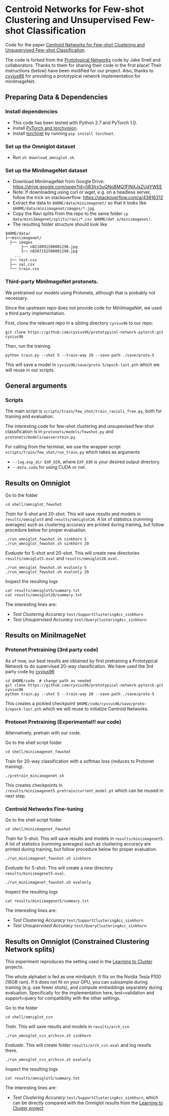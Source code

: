 # Centroid Networks for Few-shot Clustering and Unsupervised Few-shot Classification

Code for the paper [Centroid Networks for Few-shot Clustering and Unsupervised Few-shot Classification](https://arxiv.org/abs/1902.08605).

The code is forked from the [Prototypical Networks](https://github.com/jakesnell/prototypical-networks) code by Jake Snell and collaborators. Thanks to them for sharing their code in the first place! Their instructions (below) have been modified for our project. Also, thanks to [cyvius96](https://github.com/cyvius96/prototypical-network-pytorch/) for providing a prototypical network implementation for miniImageNet.

## Preparing Data & Dependencies

### Install dependencies

* This code has been tested with Python 2.7 and PyTorch 1.0.
* Install [PyTorch and torchvision](http://pytorch.org/).
* Install [torchnet](https://github.com/pytorch/tnt) by running `pip install torchnet`.

### Set up the Omniglot dataset

* Run `sh download_omniglot.sh`.

### Set up the MiniImageNet dataset

* Download MiniImageNet from Google Drive: https://drive.google.com/open?id=0B3Irx3uQNoBMQ1FlNXJsZUdYWEE
* Note: If downloading using curl or wget, e.g. on a headless server, follow the trick on stackoverflow: https://stackoverflow.com/a/43816312
* Extract the data to `$HOME/data/miniimagenet/` so that it looks like `$HOME/data/miniimagenet/images/*.jpg`.
* Copy the Ravi splits from the repo to the same folder `cp data/miniImagenet/splits/ravi/*.csv $HOME/dat
a/miniimagenet/`.
* The resulting folder structure should look like
```
$HOME/data/
├──miniimagenet/
  ├── images
	   ├── n0210891500001298.jpg  
	   ├── n0287152500001298.jpg 
	...
  ├── test.csv
  ├── val.csv
  └── train.csv
```

### Third-party MiniImageNet protonets.

We pretrained our models using Protonets, although that is probably not necessary.

Since the upstream repo does not provide code for MiniImageNet, we used a third party implementation.

First, clone the relevant repo in a sibling directory `cyvius96` to our repo:
```
git clone https://github.com/cyvius96/prototypical-network-pytorch.git cyvius96
```

Then, run the training.
```
python train.py --shot 5 --train-way 20 --save-path ./save/proto-5
```

This will save a model in `cyvius96/save/proto-5/epoch-last.pth` which we will reuse in our scripts.

## General arguments

### Scripts

The main script is `scripts/train/few_shot/train_ravioli_free.py`, both for training and evaluation.

The interesting code for few-shot clustering and unsupevised few-shot classification is in
`protonets/models/fewshot.py` and `protonets/models/wasserstein.py`.

For calling from the terminal, we use the wrapper script `scripts/train/few_shot/run_train.py` which takes as arguments
- `--log.exp_dir EXP_DIR`, where `EXP_DIR` is your desired output directory.
- `--data.cuda` for using CUDA or not.


## Results on Omniglot

Go to the folder
```
cd shell/omniglot_fewshot
```

*Train* for 5-shot and 20-shot. This will save results and models in `results/omniglot5` and `results/omniglot20`.
A lot of statistics (runnning averages) such as clustering accuracy are printed during training, but follow procedure below for proper evaluation.
```
./run_omniglot_fewshot.sh sinkhorn 5
./run_omniglot_fewshot.sh sinkhorn 20
```

*Evaluate* for 5-shot and 20-shot. This will create new directories `results/omniglot5.eval` and `results/omniglot20.eval`.
```
./run_omniglot_fewshot.sh evalonly 5
./run_omniglot_fewshot.sh evalonly 20
```

Inspect the resulting logs
```
cat results/omniglot5/summary.txt
cat results/omniglot20/summary.txt
```

The interesting lines are:
- *Test Clustering Accuracy* `test/SupportClusteringAcc_sinkhorn`
- *Test Unsupervised Accuracy* `test/QueryClusteringAcc_sinkhorn`


## Results on MiniImageNet

### Protonet Pretraining (3rd party code)
As of now, our best results are obtained by first pretraining a Prototypical Network to do supervised 20-way classification.
We have used the 3rd party code by [cyvius96](https://github.com/cyvius96/prototypical-network-pytorch)

```
cd $HOME/code  # change path as needed
git clone https://github.com/cyvius96/prototypical-network-pytorch.git cyvius96
python train.py --shot 5 --train-way 20 --save-path ./save/proto-5
```

This creates a pickled checkpoint `$HOME/code/cyvius96/save/proto-5/epoch-last.pth` which we will reuse to initialize Centroid Networks.

### Protonet Pretraining (Experimental!! our code)

Alternatively, pretrain with our code.

Go to the shell script folder
```
cd shell/miniimagenet_fewshot
```

Train for 20-way classification with a softmax loss (reduces to Protonet training). 
```
./pretrain_miniimagenet.sh
```

This creates checkpoints in `/results/miniimagenet5.pretrain/current_model.pt` which can be reused in next step.


### Centroid Networks Fine-tuning

Go to the shell script folder
```
cd shell/miniimagenet_fewshot
```

*Train* for 5-shot. This will save results and models in `results/miniimagenet5`.
A lot of statistics (runnning averages) such as clustering accuracy are printed during training, but follow procedure below for proper evaluation.
```
./run_miniimagenet_fewshot.sh sinkhorn
```

*Evaluate* for 5-shot. This will create a new directory `results/miniimagenet5.eval`.
```
./run_miniimagenet_fewshot.sh evalonly
```

Inspect the resulting logs
```
cat results/miniimagenet5/summary.txt
```

The interesting lines are:
- *Test Clustering Accuracy* `test/SupportClusteringAcc_sinkhorn`
- *Test Unsupervised Accuracy* `test/QueryClusteringAcc_sinkhorn`


## Results on Omniglot (Constrained Clustering Network splits)

This experiment reproduces the setting used in the [Learning to Cluster](https://github.com/GT-RIPL/L2C) projects.

The whole alphabet is fed as one minibatch. It fits on the Nvidia Tesla P100 (16GB ram). If it does not fit on your GPU, you can subsample during training (e.g. use fewer shots), and compute embeddings separately during evaluation.
Specifically for the implementation here, test=validation and support=query for compatibility with the other settings.

Go to the folder
```
cd shell/omniglot_ccn
```

*Train*. This will save results and models in `results/arch_ccn`
```
./run_omniglot_ccn_archccn.sh sinkhorn
```

*Evaluate*. This will create folder `results/arch_ccn.eval` and log results there.
```
./run_omniglot_ccn_archccn.sh evalonly
```

Inspect the resulting logs
```
cat results/omniglot5/summary.txt
```

The interesting lines are:
- *Test Clustering Accuracy* `test/SupportClusteringAcc_sinkhorn`, which can be directly compared with the Omniglot results from the [Learning to Cluster project](https://github.com/GT-RIPL/L2C)
